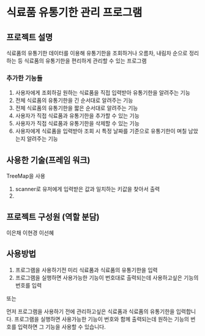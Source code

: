 # 식료품 유통기한 관리 프로그램

## 프로젝트 설명
식료품의 유통기한 데이터를 이용해 유통기한을 조회하거나 오름차, 내림차 순으로 정리하는 등 식료품의 유통기한을 편리하게 관리할 수 있는 프로그램
### 추가한 기능들
1. 사용자에게 조회하길 원하는 식료품을 직접 입력받아 유통기한을 알려주는 기능
2. 전체 식료품의 유통기한을 긴 순서대로 알려주는 기능
3. 전체 식료품의 유통기한을 짧은 순서대로 알려주는 기능
4. 사용자가 직접 식료품과 유통기한을 추가할 수 있는 기능
5. 사용자가 직접 식료품과 유통기한을 삭제할 수 있는 기능
6. 사용자에게 식료품을 입력받아 조회 시 특정 날짜를 기준으로 유통기한이 며칠 남았는지 알려주는 기능

## 사용한 기술(프레임 워크)
TreeMap을 사용
1. scanner로 유저에게 입력받은 값과 일치하는 키값을 찾아서 출력
2. 

## 프로젝트 구성원 (역할 분담)
이은채
이현경
이선혜

## 사용방법
1. 프로그램을 사용하기전 미리 식료품과 식료품의 유통기한을 입력
2. 프로그램을 실행하면 사용가능한 기능이 번호대로 출력되는데 사용하고싶은 기능의 번호를 입력

 또는
 
먼저 프로그램을 사용하기 전에 관리하고싶은 식료품과 식료품의 유통기한을 입력합니다.
프로그램을 실행하면 사용가능한 기능이 번호와 함께 출력되는데 원하는 기능의 번호를 입력하면 그 기능을 사용할 수 있습니다.
